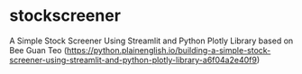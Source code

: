 # stockscreener
A Simple Stock Screener Using Streamlit and Python Plotly Library based on Bee Guan Teo (https://python.plainenglish.io/building-a-simple-stock-screener-using-streamlit-and-python-plotly-library-a6f04a2e40f9)
